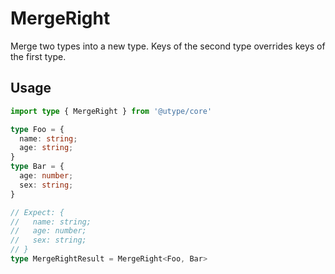 
# MergeRight

Merge two types into a new type. Keys of the second type overrides keys of the first type.

## Usage

```ts
import type { MergeRight } from '@utype/core'

type Foo = {
  name: string;
  age: string;
}
type Bar = {
  age: number;
  sex: string;
}

// Expect: {
//   name: string;
//   age: number;
//   sex: string;
// }
type MergeRightResult = MergeRight<Foo, Bar>
```
